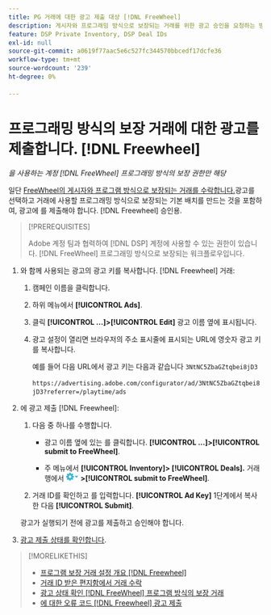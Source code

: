 ```yaml
---
title: PG 거래에 대한 광고 제출 대상 [!DNL FreeWheel]
description: 게시자와 프로그래밍 방식으로 보장되는 거래를 위한 광고 승인을 요청하는 방법을 알아봅니다. [!DNL Freewheel].
feature: DSP Private Inventory, DSP Deal IDs
exl-id: null
source-git-commit: a0619f77aac5e6c527fc344570bbcedf17dcfe36
workflow-type: tm+mt
source-wordcount: '239'
ht-degree: 0%

---
```


# 프로그래밍 방식의 보장 거래에 대한 광고를 제출합니다. [!DNL Freewheel]

*을 사용하는 계정 [!DNL FreeWheel] 프로그래밍 방식의 보장 권한만 해당*

일단 [FreeWheel의 게시자와 프로그램 방식으로 보장되는 거래를 수락합니다.](#programmatic-guaranteed-set-up.md#pg-setup-deal-id-inbox)광고를 선택하고 거래에 사용할 프로그래밍 방식으로 보장되는 기본 배치를 만드는 것을 포함하여, 광고에 를 제출해야 합니다. [!DNL Freewheel] 승인용.

>[!PREREQUISITES]
>
>Adobe 계정 팀과 협력하여 [!DNL DSP] 계정에 사용할 수 있는 권한이 있습니다. [!DNL FreeWheel] 프로그래밍 방식으로 보장되는 워크플로우입니다.

1. 와 함께 사용되는 광고의 광고 키를 복사합니다. [!DNL Freewheel] 거래:

   1. 캠페인 이름을 클릭합니다.

   1. 하위 메뉴에서 **[!UICONTROL Ads]**.

   1. 클릭  **[!UICONTROL ...]>[!UICONTROL Edit]** 광고 이름 옆에 표시됩니다.

   1. 광고 설정이 열리면 브라우저의 주소 표시줄에 표시되는 URL에 영숫자 광고 키를 복사합니다.

      예를 들어 다음 URL에서 광고 키는 다음과 같습니다 `3NtNC5ZbaGZtqbei8jD3`

      `https://advertising.adobe.com/configurator/ad/3NtNC5ZbaGZtqbei8jD3?referrer=/playtime/ads`

1. 에 광고 제출 [!DNL Freewheel]:

   1. 다음 중 하나를 수행합니다.

      * 광고 이름 옆에 있는 를 클릭합니다.  **[!UICONTROL ...]>[!UICONTROL submit to FreeWheel]**.

      * 주 메뉴에서 **[!UICONTROL Inventory]> [!UICONTROL Deals].** 거래 행에서 ![옵션 메뉴](/help/dsp/assets/options-menu.png) **>[!UICONTROL submit to FreeWheel]**.
   1. 거래 ID를 확인하고 를 입력합니다. **[!UICONTROL Ad Key]** 1단계에서 복사한 다음 **[!UICONTROL Submit]**.

   광고가 실행되기 전에 광고를 제출하고 승인해야 합니다.

1. [광고 제출 상태를 확인합니다](freewheel-check-status.md).

>[!MORELIKETHIS]
>
>* [프로그램 보장 거래 설정 개요 [!DNL Freewheel]](freewheel-overview.md)
>* [거래 ID 받은 편지함에서 거래 수락](deal-id-inbox-accept.md)
>* [광고 상태 확인 [!DNL FreeWheel] 프로그램 방식의 보장 거래](freewheel-check-status.md)
>* [에 대한 오류 코드 [!DNL Freewheel] 광고 제출](freewheel-error-codes.md)

